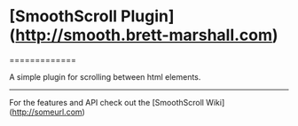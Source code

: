 # [SmoothScroll Plugin] (http://smooth.brett-marshall.com)
=============

A simple plugin for scrolling between html elements.

***

For the features and API check out the [SmoothScroll Wiki] (http://someurl.com)